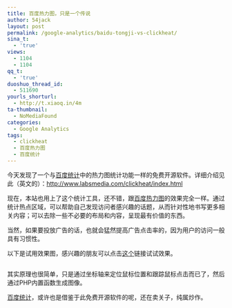 ```yaml
---
title: 百度热力图，只是一个传说
author: 54jack
layout: post
permalink: /google-analytics/baidu-tongji-vs-clickheat/
sina_t:
  - 'true'
views:
  - 1104
  - 1104
qq_t:
  - 'true'
duoshuo_thread_id:
  - 511690
yourls_shorturl:
  - http://t.xiaoq.in/4m
ta-thumbnail:
  - NoMediaFound
categories:
  - Google Analytics
tags:
  - clickheat
  - 百度热力图
  - 百度统计
---
```

今天发现了一个与<span class='wp_keywordlink_affiliate'><a href="https://xiaoq.in/tag/%e7%99%be%e5%ba%a6%e7%bb%9f%e8%ae%a1/" title="查看百度统计中的全部文章" target="_blank">百度统计</a></span>中的热力图统计功能一样的免费开源软件。详细介绍见此（英文的）：<a title="clickheat" href="http://www.labsmedia.com/clickheat/index.html" target="_blank">http://www.labsmedia.com/clickheat/index.html</a>

现在，本站也用上了这个统计工具，还不错，跟<span class='wp_keywordlink_affiliate'><a href="https://xiaoq.in/tag/%e7%99%be%e5%ba%a6%e7%83%ad%e5%8a%9b%e5%9b%be/" title="查看百度热力图中的全部文章" target="_blank">百度热力图</a></span>的效果完全一样。通过统计热点区域，可以帮助自己发现访问者感兴趣的话题，从而针对性地书写更多相关内容；可以去除一些不必要的布局和内容，呈现最有价值的东西。

当然，如果要投放广告的话，也就会猛然提高广告点击率的，因为用户的访问一般具有习惯性。

以下是试用效果图，感兴趣的朋友可以点击<a title="热力图" href="http://g.xiaoq.in/?debugclickheat" target="_blank">这个</a>链接试试效果。

<img class="alignnone size-full wp-image-92" title="clickheat" src="http://cdn.54jack.com/images/2011/01/clickheat.bmp" alt="" />

其实原理也很简单，只是通过坐标轴来定位鼠标位置和跟踪鼠标点击而已了，然后通过PHP内置函数生成图像。

<span class='wp_keywordlink_affiliate'><a href="https://xiaoq.in/tag/%e7%99%be%e5%ba%a6%e7%bb%9f%e8%ae%a1/" title="查看百度统计中的全部文章" target="_blank">百度统计</a></span>，或许也是借鉴于此免费开源软件的呢，还在卖关子，纯属炒作。